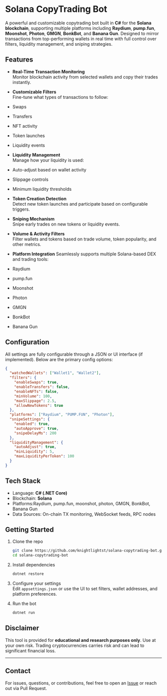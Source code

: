 #  Solana CopyTrading Bot

A powerful and customizable copytrading bot built in **C#** for the **Solana blockchain**, supporting multiple platforms including **Raydium**, **pump.fun**, **Moonshot**, **Photon**, **GMGN**, **BonkBot**, and **Banana Gun**. Designed to mirror transactions from top-performing wallets in real time with full control over filters, liquidity management, and sniping strategies.

##  Features

-  **Real-Time Transaction Monitoring**  
  Monitor blockchain activity from selected wallets and copy their trades instantly.

-  **Customizable Filters**  
  Fine-tune what types of transactions to follow:
  - Swaps
  - Transfers
  - NFT activity
  - Token launches
  - Liquidity events

-  **Liquidity Management**  
  Manage how your liquidity is used:
  - Auto-adjust based on wallet activity
  - Slippage controls
  - Minimum liquidity thresholds

-  **Token Creation Detection**  
  Detect new token launches and participate based on configurable triggers.

-  **Sniping Mechanism**  
  Snipe early trades on new tokens or liquidity events.

-  **Volume & Activity Filters**  
  Filter wallets and tokens based on trade volume, token popularity, and other metrics.

-  **Platform Integration**
  Seamlessly supports multiple Solana-based DEX and trading tools:
  - Raydium
  - pump.fun
  - Moonshot
  - Photon
  - GMGN
  - BonkBot
  - Banana Gun

##  Configuration

All settings are fully configurable through a JSON or UI interface (if implemented). Below are the primary config options:

```json
{
  "watchedWallets": ["Wallet1", "Wallet2"],
  "filters": {
    "enableSwaps": true,
    "enableTransfers": false,
    "enableNFTs": false,
    "minVolume": 100,
    "maxSlippage": 2.5,
    "allowNewTokens": true
  },
  "platforms": ["Raydium", "PUMP.FUN", "Photon"],
  "snipeSettings": {
    "enabled": true,
    "autoApprove": true,
    "snipeDelayMs": 200
  },
  "liquidityManagement": {
    "autoAdjust": true,
    "minLiquidity": 5,
    "maxLiquidityPerToken": 100
  }
}
```

## Tech Stack

- Language: **C# (.NET Core)**
- Blockchain: **Solana**
- Platforms:Raydium, pump.fun, moonshot, photon, GMGN, BonkBot, Banana Gun
- Data Sources: On-chain TX monitoring, WebSocket feeds, RPC nodes

##  Getting Started

1. Clone the repo  
   ```bash
   git clone https://github.com/knightlightst/solana-copytrading-bot.git
   cd solana-copytrading-bot
   ```

2. Install dependencies  
   ```bash
   dotnet restore
   ```

3. Configure your settings  
   Edit `appsettings.json` or use the UI to set filters, wallet addresses, and platform preferences.

4. Run the bot  
   ```bash
   dotnet run
   ```

##  Disclaimer

This tool is provided for **educational and research purposes only**. Use at your own risk. Trading cryptocurrencies carries risk and can lead to significant financial loss.

---

## Contact

For issues, questions, or contributions, feel free to open an [Issue](https://github.com/knightlightst/solana-copytrading-bot/issues) or reach out via Pull Request.
